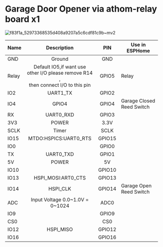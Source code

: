 # Garage Door Opener via athom-relay board x1 


![f83f1a_52973368535d408a9207a5c6cdf81c9b~mv2](https://github.com/user-attachments/assets/f042d8f2-c5ff-4d9a-be03-9ead95403f9b)


| Name  | Description                                                                                | PIN    | Use in ESPHome            |
| ----- |:------------------------------------------------------------------------------------------:| :------:| ------------------------- |
| GND   | Ground                                                                                     | GND    |                           |
| Relay | Default IO5,if want use <br>other I/O please remove R14 ,<br> then connect I/O to this pin | GPIO5  | Relay                     |
| IO2   | UART1_TX                                                                                   | GPIO2  |                           |
| IO4   | GPIO4                                                                                      | GPIO4  | Garage Closed Reed Switch |
| RX    | UART0_RXD                                                                                  | GPIO3  |                           |
| 3V3   | POWER                                                                                      | 3.3V   |                           |
| SCLK  | Timer                                                                                      | SCLK   |                           |
| IO15  | MTDO:HSPICS:UART0_RTS                                                                      | GPIO15 |                           |
| IO0   |                                                                                            | GPIO0  |                           |
| TX    | UART0_TXD                                                                                  | GPIO1  |                           |
| 5V    | POWER                                                                                      | 5V     |                           |
| IO10  |                                                                                            | GPIO10 |                           |
| IO13  | HSPI_MOSI:ART0_CTS                                                                         | GPIO13 |                           |
| IO14  | HSPI_CLK                                                                                   | GPIO14 | Garage Open Reed Switch   |
| ADC   | Input Voltage 0.0~1.0V = 0~1024                                                            | ADC0   |                           |
| IO9   |                                                                                            | GPIO9  |                           |
| CS0   |                                                                                            | CS0    |                           |
| IO12  | HSPI_MISO                                                                                  | GPIO12 |                           |
| IO16  |                                                                                            | GPIO16 |                           |
